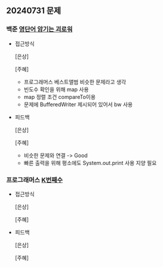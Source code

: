## 20240731 문제

### 백준 [영단어 암기는 괴로워](https://www.acmicpc.net/problem/20920)

- 접근방식

  [은상]
  
  [주혜]
  - 프로그래머스 베스트앨범 비슷한 문제라고 생각
  - 빈도수 확인을 위해 map 사용
  - map 정렬 조건 compareTo이용
  - 문제에 BufferedWriter 제시되어 있어서 bw 사용
  

- 피드백

  [은상]
  
  [주혜]
  - 비슷한 문제와 연결 -> Good
  - 빠른 출력을 위해 평소에도 System.out.print 사용 지양 필요

### 프로그래머스 [K번째수](https://school.programmers.co.kr/learn/courses/30/lessons/42748)

- 접근방식

  [은상]

  
  [주혜]
  
- 피드백

  [은상]
  
  [주혜]
  
  
